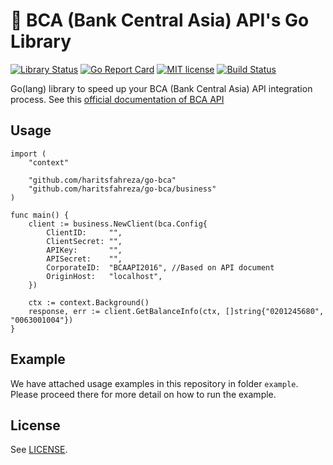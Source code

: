 # 🏦 BCA (Bank Central Asia) API's Go Library

[![Library Status](https://img.shields.io/badge/status-unofficial-yellow.svg)]()
[![Go Report Card](https://goreportcard.com/badge/github.com/haritsfahreza/go-bca)](https://goreportcard.com/report/github.com/haritsfahreza/go-bca)
[![MIT license](https://img.shields.io/badge/license-MIT-brightgreen.svg)](LICENSE)
[![Build Status](https://travis-ci.org/haritsfahreza/go-bca.svg?branch=master)](https://travis-ci.org/haritsfahreza/go-bca)

Go(lang) library to speed up your BCA (Bank Central Asia) API integration process. See this [official documentation of BCA API](https://developer.bca.co.id/documentation/)

## Usage
```
import (
	"context"

	"github.com/haritsfahreza/go-bca"
	"github.com/haritsfahreza/go-bca/business"
)

func main() {
    client := business.NewClient(bca.Config{
        ClientID:     "",
        ClientSecret: "",
        APIKey:       "",
        APISecret:    "",
        CorporateID:  "BCAAPI2016", //Based on API document
        OriginHost:   "localhost",
    })

    ctx := context.Background()
    response, err := client.GetBalanceInfo(ctx, []string{"0201245680", "0063001004"})
}
```

## Example

We have attached usage examples in this repository in folder `example`.
Please proceed there for more detail on how to run the example.

## License

See [LICENSE](LICENSE).